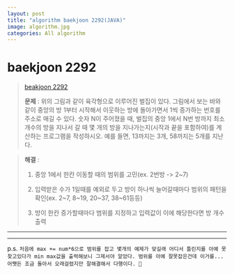 ```yaml
---  
layout: post  
title: "algorithm baekjoon 2292(JAVA)"  
image: algorithm.jpg  
categories: All algorithm  
---  
```


# baekjoon 2292  

> [beakjoon 2292](https://www.acmicpc.net/problem/2292)  
>   
> **문제** : 위의 그림과 같이 육각형으로 이루어진 벌집이 있다. 그림에서 보는 바와 같이 중앙의 방 1부터 시작해서 이웃하는 방에 돌아가면서 1씩 증가하는 번호를 주소로 매길 수 있다. 숫자 N이 주어졌을 때, 벌집의 중앙 1에서 N번 방까지 최소 개수의 방을 지나서 갈 때 몇 개의 방을 지나가는지(시작과 끝을 포함하여)를 계산하는 프로그램을 작성하시오. 예를 들면, 13까지는 3개, 58까지는 5개를 지난다.  

> **해결** :  
> 1. 중앙 1에서 한칸 이동할 때의 범위를 고민(ex. 2번방 -> 2~7)  
> 
> 2. 입력받은 수가 1일때를 예외로 두고 방이 하나씩 늘어갈때마다 범위의 패턴을 확인(ex. 2~7, 8~19, 20~37, 38~61등등)  
> 
> 3. 방이 한칸 증가할때마다 범위를 지정하고 입력값이 이에 해당한다면 방 개수 출력  

---  

<script src="https://gist.github.com/nnlog/66e619e869f4cd71c3b7a6419eb486c3.js"></script>  

---   

p.s. `처음에 max += num*6으로 범위를 잡고 몇개의 예제가 맞길래 어디서 틀린지를 아예 못찾고있다가 min max값을 출력해보니 그제서야 알았다. 범위를 아예 잘못잡은건데 이거를... 어쨋든 조금 돌아서 오래걸렸지만 잘해결해서 다행이다. 👏`